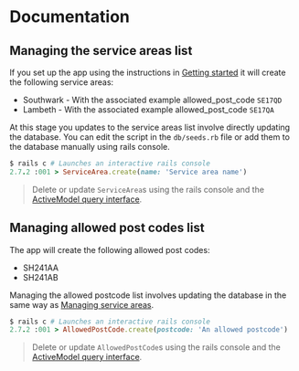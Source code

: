 # Documentation

## Managing the service areas list

If you set up the app using the instructions in [Getting started](#getting-started) it will create the following service areas:

- Southwark - With the associated example allowed_post_code `SE17QD`
- Lambeth - With the associated example allowed_post_code `SE17QA`

At this stage you updates to the service areas list involve directly updating the database. You can edit the script in the `db/seeds.rb` file or add them to the database manually using rails console.

```ruby
$ rails c # Launches an interactive rails console
2.7.2 :001 > ServiceArea.create(name: 'Service area name')
```

> Delete or update `ServiceArea`s using the rails console and the [ActiveModel query interface](https://guides.rubyonrails.org/active_record_querying.html).

## Managing allowed post codes list

The app will create the following allowed post codes:

- SH241AA
- SH241AB

Managing the allowed postcode list involves updating the database in the same way as [Managing service areas](#managing-the-service-areas-list).

```ruby
$ rails c # Launches an interactive rails console
2.7.2 :001 > AllowedPostCode.create(postcode: 'An allowed postcode')
```

> Delete or update `AllowedPostCode`s using the rails console and the [ActiveModel query interface](https://guides.rubyonrails.org/active_record_querying.html).
